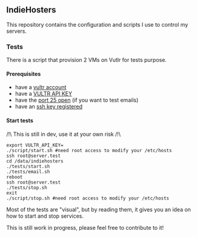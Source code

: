 ## IndieHosters

This repository contains the configuration and scripts I use to control my servers.

### Tests

There is a script that provision 2 VMs on Vutlr for tests purpose.

#### Prerequisites

 - have a [vultr account](http://www.vultr.com/?ref=6810586)
 - have a [VULTR API KEY](https://my.vultr.com/settings/)
 - have the [port 25 open](https://www.vultr.com/docs/what-ports-are-blocked) (if you want to test emails)
 - have an [ssh key registered](https://my.vultr.com/sshkeys/)

#### Start tests

/!\ This is still in dev, use it at your own risk /!\

```
export VULTR_API_KEY=
./script/start.sh #need root access to modify your /etc/hosts
ssh root@server.test
cd /data/indiehosters
./tests/start.sh
./tests/email.sh
reboot
ssh root@server.test
./tests/stop.sh
exit
./script/stop.sh #need root access to modify your /etc/hosts
```

Most of the tests are "visual", but by reading them, it gives you an idea on how to start and stop services.

This is still work in progress, please feel free to contribute to it!

